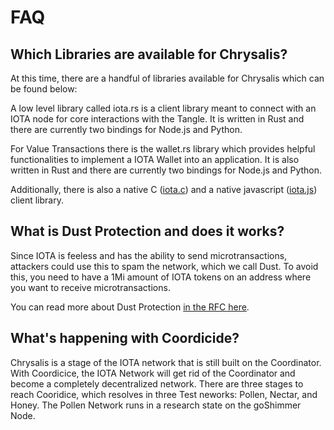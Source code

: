 # FAQ


## Which Libraries are available for Chrysalis?
At this time, there are a handful of libraries available for Chrysalis which can be found below:

A low level library called iota.rs is a client library meant to connect with an IOTA node for core interactions with the Tangle. It is written in Rust and there are currently two bindings for Node.js and Python. 

For Value Transactions there is the wallet.rs library which provides helpful functionalities to implement a IOTA Wallet into an application. It is also written in Rust and there are currently two bindings for Node.js and Python. 

Additionally, there is also a native C ([iota.c](https://github.com/iotaledger/iota.c)) and a native javascript ([iota.js](https://github.com/iotaledger/iota.js/tree/chrysalis)) client library. 

## What is Dust Protection and does it works?
Since IOTA is feeless and has the ability to send microtransactions, attackers could use this to spam the network, which we call Dust. To avoid this, you need to have a 1Mi amount of IOTA tokens on an address where you want to receive microtransactions.

You can read more about Dust Protection [in the RFC here]().

## What's happening with Coordicide?
Chrysalis is a stage of the IOTA network that is still built on the Coordinator. With Coordicice, the IOTA Network will get rid of the Coordinator and become a completely decentralized network. There are three stages to reach Cooridice, which resolves in three Test neworks: Pollen, Nectar, and Honey. The Pollen Network runs in a research state on the goShimmer Node.